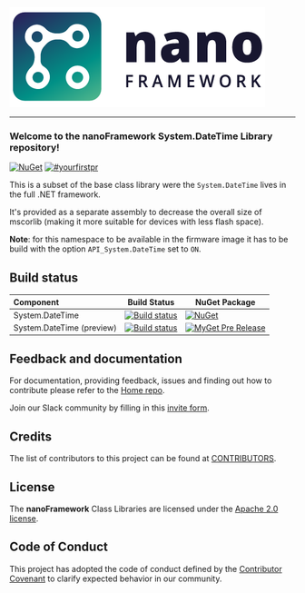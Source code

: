 ![nanoFramework logo](https://github.com/nanoframework/Home/blob/master/resources/logo/nanoFramework-repo-logo.png)

-----

### Welcome to the **nanoFramework** System.DateTime Library repository!

[![NuGet](https://img.shields.io/nuget/dt/nanoFramework.System.DateTime.svg)]() [![#yourfirstpr](https://img.shields.io/badge/first--timers--only-friendly-blue.svg)](https://github.com/nanoframework/Home/blob/master/CONTRIBUTING.md)

This is a subset of the base class library were the `System.DateTime` lives in the full .NET framework.

It's provided as a separate assembly to decrease the overall size of mscorlib (making it more suitable for devices with less flash space).

**Note**: for this namespace to be available in the firmware image it has to be build with the option `API_System.DateTime` set to `ON`.

## Build status

| Component | Build Status | NuGet Package |
|:-|---|---|
| System.DateTime | [![Build status](https://ci.appveyor.com/api/projects/status/j2y9a1112w29iuj1?svg=true)](https://ci.appveyor.com/project/nfbot/lib-system-datetime/master) | [![NuGet](https://img.shields.io/nuget/vpre/nanoFramework.System.DateTime.svg)](https://www.nuget.org/packages/nanoFramework.System.DateTime/)  |
| System.DateTime (preview) | [![Build status](https://ci.appveyor.com/api/projects/status/j2y9a1112w29iuj1/branch/develop?svg=true)](https://ci.appveyor.com/project/nfbot/lib-system-datetime/branch/develop) | [![MyGet Pre Release](https://img.shields.io/myget/nanoframework-dev/vpre/nanoFramework.System.DateTime.svg)](https://www.myget.org/feed/nanoframework-dev/package/nuget/nanoFramework.System.DateTime) |


## Feedback and documentation

For documentation, providing feedback, issues and finding out how to contribute please refer to the [Home repo](https://github.com/nanoframework/Home).

Join our Slack community by filling in this [invite form](https://nanoframework.wordpress.com/slack-invite-form/).


## Credits

The list of contributors to this project can be found at [CONTRIBUTORS](https://github.com/nanoframework/Home/blob/master/CONTRIBUTORS.md).


## License

The **nanoFramework** Class Libraries are licensed under the [Apache 2.0 license](http://www.apache.org/licenses/LICENSE-2.0).


## Code of Conduct
This project has adopted the code of conduct defined by the [Contributor Covenant](http://contributor-covenant.org/)
to clarify expected behavior in our community.

